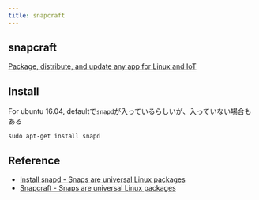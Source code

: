 ```yaml
---
title: snapcraft
---
```


## snapcraft
[Package, distribute, and update any app for Linux and IoT](https://snapcraft.io/?_ga=2.34180961.1321609898.1525013156-2114665632.1525013156)


## Install

For ubuntu 16.04, defaultで`snapd`が入っているらしいが、入っていない場合もある

```
sudo apt-get install snapd
```

## Reference
* [Install snapd \- Snaps are universal Linux packages](https://docs.snapcraft.io/core/install)
* [Snapcraft \- Snaps are universal Linux packages](https://snapcraft.io/?_ga=2.34180961.1321609898.1525013156-2114665632.1525013156)
